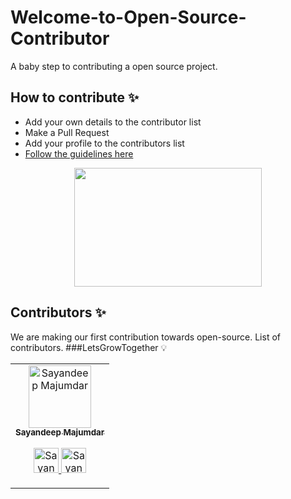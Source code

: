# Welcome-to-Open-Source-Contributor

A baby step to contributing a open source project.

## How to contribute ✨

- Add your own details to the contributor list
- Make a Pull Request
- Add your profile to the contributors list
- [Follow the guidelines here](https://github.com/alisolanki/Welcome-to-Open-Source/blob/master/CONTRIBUTING.md)

<p align="center">
  <img src= "https://media.giphy.com/media/Ws6T5PN7wHv3cY8xy8/giphy.gif" height="190" width="300">
</p>

## Contributors ✨

We are making our first contribution towards open-source. List of contributors.
###LetsGrowTogether 💡

<!-- ALL-CONTRIBUTORS-LIST:START - Do not remove or modify this section -->
<!-- prettier-ignore-start -->
<!-- markdownlint-disable -->
<table>
    <tbody>
        <tr>
            <td align="center">
                <a href="https://github.com/sayandeepmajumdar">
                    <img src="https://avatars.githubusercontent.com/u/33932068?v=4" width="100px;" alt="Sayandeep Majumdar"/>
                    <br />
                    <sub><b>Sayandeep Majumdar</b></sub>
                </a>
                <p align="center">
                    <a href="https://twitter.com/mesayandeep">
                        <img height="40" src="https://cdn-icons-png.flaticon.com/512/4096/4096132.png" alt="Sayandeep Majumdar"/>
                    </a>
                    <a href="https://www.linkedin.com/in/connectwithsayandeep/">
                        <img height="40" src="https://user-images.githubusercontent.com/46517096/166973395-19676cd8-f8ec-4abf-83ff-da8243505b82.png" alt="Sayandeep Majumdar"/>
                    </a>
                </p>
            </td>
        </tr>
    <tbody>
</table>
